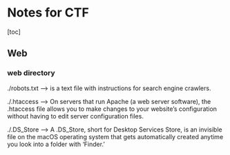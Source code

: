 
# Notes for CTF

[toc]

## Web
### web directory
./robots.txt --> is a text file with instructions for search engine crawlers.
 
./.htaccess --> On servers that run Apache (a web server software), the .htaccess file allows you to make changes to your website’s configuration without having to edit server configuration files.

./.DS_Store --> A .DS_Store, short for Desktop Services Store, is an invisible file on the macOS operating system that gets automatically created anytime you look into a folder with ‘Finder.’ 

